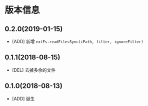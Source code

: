 # 版本信息
## 0.2.0(2019-01-15)
* [ADD] 新增 `extFs.readFilesSync(iPath, filter, ignoreFilter)`

## 0.1.1(2018-08-15)
* [DEL] 去掉多余的文件

## 0.1.0(2018-08-13)
* [ADD] 诞生
